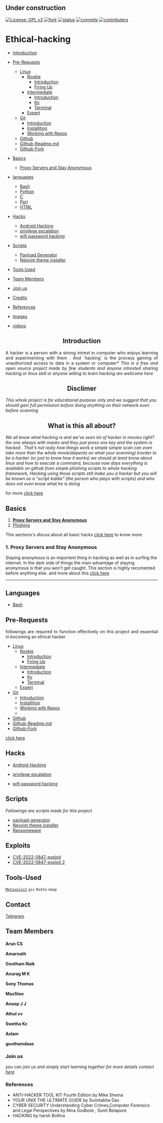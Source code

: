 ## Under construction
[![License: GPL v3](https://img.shields.io/badge/License-GPLv3-blue.svg)](https://www.gnu.org/licenses/gpl-3.0)   [![fork](https://img.shields.io/github/forks/aruncs31s/ethical-hacking?color=green)](https://github.com/aruncs31s/ethical-hacking/network/members) [![status](https://img.shields.io/badge/status-building-red)](https://github.com/aruncs31s/ethical-hacking/commits?author=aruncs31s) [![commits](https://img.shields.io/github/commit-activity/m/aruncs31s/ethical-hacking?label=commits)](https://github.com/aruncs31s/ethical-hacking/commits?author=aruncs31s) [![contributers](https://img.shields.io/github/contributors/aruncs31s/ethical-hacking?color=%23ff0000&style=plastic)](https://github.com/aruncs31s/ethical-hacking/graphs/contributors)

# **Ethical-hacking**

- [Introduction](#introduction)
- [Pre-Requests](#pre-requests)
    - [Linux](/Pre-Requests/README.md#linux)
      - [Rookie](./Pre-Requests#rookie)
        - [Introduction]()
        - [Firing Up]()
      * [Intermediate]()
        - [Introduction]()
        - [tty]()
        - [Terminal]()
      - [Expert](#expert)
    - [Git](https://github.com/aruncs31s/ethical-hacking/tree/main/Pre-Requests#git)
      - [Introduction](https://github.com/aruncs31s/ethical-hacking/tree/main/Pre-Requests#git-introduction)
      - [Installition](https://github.com/aruncs31s/ethical-hacking/tree/main/Pre-Requests#git-installition)
      - [Working with Repos](https://github.com/aruncs31s/ethical-hacking/tree/main/Pre-Requests#working-with-repositories)
    - [Github](/Pre-Requests#github)
    - [Github-Readme.md](https://github.com/aruncs31s/ethical-hacking/tree/main/Pre-Requests#github-readme)
    - [Github-Fork](https://github.com/aruncs31s/ethical-hacking/tree/main/Pre-Requests#github-fork)


- [Basics](#basics)
  - [Proxy Servers and Stay Anonymous]()
- [languages](#languages)
  - [Bash](https://github.com/aruncs31s/ethical-hacking/tree/main/languages/#bash)
  - [Python](https://github.com/aruncs31s/ethical-hacking/tree/main/languages/#python)
  - [C](https://github.com/aruncs31s/ethical-hacking/tree/main/languages/#c)
  - [Perl](https://github.com/aruncs31s/ethical-hacking/tree/main/languages/#perl)
  - [HTML](https://github.com/aruncs31s/ethical-hacking/tree/main/languages/#html)

- [Hacks](#hacks)
  - [Android Hacking](https://github.com/aruncs31s/ethical-hacking/tree/main/android-hacking)
  - [privilege escalation](https://github.com/aruncs31s/ethical-hacking/tree/main/privilege%20escalation)
  - [wifi password hacking](https://github.com/aruncs31s/ethical-hacking/tree/main/Wifi%20Hacking)
- [Scripts](#scripts)
  - [Payload Generator](https://github.com/aruncs31s/ethical-hacking/blob/main/Scripts/payload-generator-script1.sh)
  - [Neovim theme installer](https://github.com/aruncs31s/neovim-vscode-theme/blob/main/install.sh)
- [Tools Used](#Tools-Used)
- [Team Members](#team-members)
- [Join us](#join-us)
- [Credits]()
- [References](#references)
- [Images](#images)
- [videos]()

<h2 align="center" id="introduction">Introduction</h2>
<p align="justify">A hacker is a person with a strong intrest in computer who enjoys learning and experimenting with them . And `hacking` is the process gaining of unauthorized access to data in a system or computer*
<i>     This is a free and open source project made by few students and anyone intrested sharing 
hacking or linux skill or anyone willing to learn hacking are wellcome here 
</i>

<h2 align="center">Disclimer</h2>
<i>   This whole project is for educational purpose only and we suggest that you should gain full permission before doing anything on their network even before scanning</i>

<h2 align="center">What is this all about?</h2>
<i class="discription">   We all know what hacking is and we've seen lot of hacker in movies right? the one always with masks and they just press one key and the system is hacked . That's not realy how things work a simple simple scan can even take more than the whole movie(depents on what your scanning).Inorder to be a hacker (or just to know how it works) we should at least know about linux and how to execute a command, becouse now days everything is available on github from simple phishing scripts to whole hacking framework, Hacking using those scripts still make you a hacker but you will be known as a "script kiddie" (the person who plays with scripts) and who does not even know what he is doing </i>

</p>

for more [click here](https://github.com/aruncs31s/ethical-hacking/tree/main/Introduction)

## **Basics**
1. [**Proxy Servers and Stay Anonymous**](1.-proxy-servers-and-stay-anonymous)
2. [Phishing](https://github.com/aruncs31s/ethical-hacking/tree/main/Basics#phishing)

This sections's discus about all basic hacks [click here](https://github.com/aruncs31s/ethical-hacking/tree/main/Basics) to know more 

### **1. Proxy Servers and Stay Anonymous**
Staying anonymous is an importent thing in hacking as well as in surfing the internet. In the dark side of things the main advantage of staying anonymous is that you won't get caught. This section is highly recomented before anything else. and more about this [click here](./Basics#proxy-servers-and-stay-anonymous)



---

## Languages
- [Bash](https://github.com/aruncs31s/ethical-hacking/tree/main/languages)

## Pre-Requests
  <p align="justify"> followings are required to function effectively on this project and essential in bocoming an ethical hacker</p>

- [Linux](./Pre-Requests#linux)
    - [Rookie](./Pre-Requests#rookie)
        - [Introduction]()
        - [Firing Up]()
    - [Intermediate](#intermediate)
        - [Introduction]()
        - [tty]()
        - [Terminal]()
    - [Expert](#expert)
- [Git](#git)
    - [Introduction](#git-introduction)
    - [Installition](#git-installition)
    - [Working with Repos](#working-with-repositories)
    - 
- [Github](#github)
- [Github-Readme.md](#github-readme)
- [Github-Fork](#github-fork)


[click here](https://github.com/aruncs31s/ethical-hacking/tree/main/Pre-Requests)


## Hacks
- [Android Hacking](https://github.com/aruncs31s/ethical-hacking/tree/main/android-hacking)

- [privilege escalation](https://github.com/aruncs31s/ethical-hacking/tree/main/privilege%20escalation)

- [wifi password hacking](https://github.com/aruncs31s/ethical-hacking/tree/main/Wifi%20Hacking)

## Scripts 
*Followings are scripts made for this project*

- [payload-generator](https://github.com/aruncs31s/ethical-hacking/blob/main/Scripts/payload-generator-script1.sh)
- [Neovim theme installer](https://github.com/aruncs31s/neovim-vscode-theme/blob/main/install.sh)
- [Ransomeware](https://github.com/sonyt86/programming/blob/main/python/ransomware.py)
## Exploits 

- [CVE-2022-0847-exploit](https://github.com/aruncs31s/ethical-hacking/blob/main/Scripts/CVE-2022-0847-exploit.c)
- [CVE-2022-0847-exploit 2](https://github.com/aruncs31s/ethical-hacking/blob/main/Scripts/CVE-2022-0847-exploit.c2)

## Tools-Used
 
[`Metasploit`](./Tools-used#metasploit)  `gcc`  `Nikto` `nmap` 

## Contact

[Telegram](https://t.me/+mqL4fZrUtEw0MjJl)

## Team Members

**Arun CS** [<img src="https://github.com/aruncs31s/ethical-hacking/blob/main/images/github-mark-white.png?raw=true" width="16"/>](https://github.com/aruncs31s/)  [<img src="https://github.com/aruncs31s/ethical-hacking/blob/main/images/telegram-logo-944.png?raw=true" width="16">](https://t.me/killadinjan)

**Amarnath**  [<img src="https://github.com/aruncs31s/ethical-hacking/blob/main/images/github-mark-white.png?raw=true" width="16"/>](https://github.com/amarnath749)

**Goutham Naik**  [<img src="https://github.com/aruncs31s/ethical-hacking/blob/main/images/github-mark-white.png?raw=true" width="16"/>](https://github.com/Gouthamexe)

**Anurag M K**  [<img src="https://github.com/aruncs31s/ethical-hacking/blob/main/images/github-mark-white.png?raw=true" width="16"/>]()

**Sony Thomas**  [<img src="https://github.com/aruncs31s/ethical-hacking/blob/main/images/github-mark-white.png?raw=true" width="16"/>](https://github.com/sonyt86)

**MaxStee**  [<img src="https://github.com/aruncs31s/ethical-hacking/blob/main/images/github-mark-white.png?raw=true" width="16"/>](https://github.com/Maxsteee)


**Anoop J J**  [<img src="https://github.com/aruncs31s/ethical-hacking/blob/main/images/github-mark-white.png?raw=true" width="16"/>]()

**Athul vv** [<img src="https://github.com/aruncs31s/ethical-hacking/blob/main/images/github-mark-white.png?raw=true" width="16"/>](https://github.com/athulvv1)

**Swetha Kc**  [<img src="https://github.com/aruncs31s/ethical-hacking/blob/main/images/github-mark-white.png?raw=true" width="16"/>]()

**Aslam**  [<img src="https://github.com/aruncs31s/ethical-hacking/blob/main/images/github-mark-white.png?raw=true" width="16"/>]()

**gouthamdaas** [<img src="https://github.com/aruncs31s/ethical-hacking/blob/main/images/github-mark-white.png?raw=true" width="16"/>](https://github.com/Gouthamdaas)

### Join us
*you can join us and simply start learning together 
for more details contact [here](https://t.me/+mqL4fZrUtEw0MjJl)*

### References
- ANTI-HACKER TOOL KIT Fourth Edition by Mike Shema
- YOUR UNIX THE ULTIMATE GUIDE by Sumitabha Das
- CYBER SECURITY Understanding Cyber Crimes,Computer Forensics and Legal Perspectives by Nina Godbole , Sunit Belapure
- HACKING by harsh Bothra
